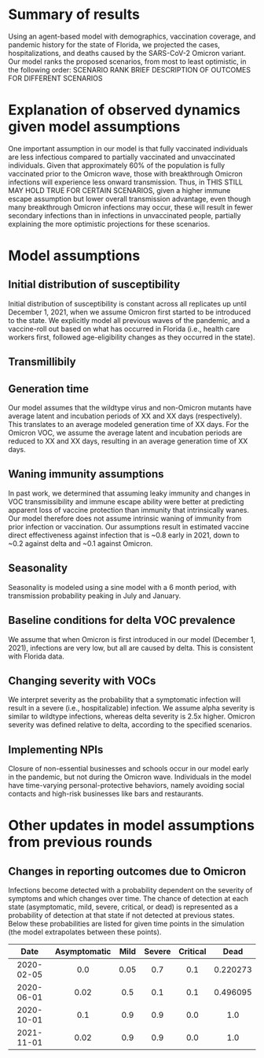 # Summary of results
Using an agent-based model with demographics, vaccination coverage, and pandemic history for the state of Florida, we projected the cases, hospitalizations, and deaths caused by the SARS-CoV-2 Omicron variant.
Our model ranks the proposed scenarios, from most to least optimistic, in the following order: SCENARIO RANK
BRIEF DESCRIPTION OF OUTCOMES FOR DIFFERENT SCENARIOS

# Explanation of observed dynamics given model assumptions
One important assumption in our model is that fully vaccinated individuals are less infectious compared to partially vaccinated and unvaccinated individuals.
Given that approximately 60% of the population is fully vaccinated prior to the Omicron wave, those with breakthrough Omicron infections will experience less onward transmission.
Thus, in THIS STILL MAY HOLD TRUE FOR CERTAIN SCENARIOS, given a higher immune escape assumption but lower overall transmission advantage, even though many breakthrough Omicron infections may occur, these will result in fewer secondary infections than in infections in unvaccinated people, partially explaining the more optimistic projections for these scenarios.

# Model assumptions
## Initial distribution of susceptibility
Initial distribution of susceptibility is constant across all replicates up until December 1, 2021, when we assume Omicron first started to be introduced to the state.
We explicitly model all previous waves of the pandemic, and a vaccine-roll out based on what has occurred in Florida (i.e., health care workers first, followed age-eligibility changes as they occurred in the state).

## Transmillibily

## Generation time
Our model assumes that the wildtype virus and non-Omicron mutants have average latent and incubation periods of XX and XX days (respectively).
This translates to an average modeled generation time of XX days.
For the Omicron VOC, we assume the average latent and incubation periods are reduced to XX and XX days, resulting in an average generation time of XX days.

## Waning immunity assumptions
In past work, we determined that assuming leaky immunity and changes in VOC transmissibility and immune escape ability were better at predicting apparent loss of vaccine protection than immunity that intrinsically wanes.
Our model therefore does not assume intrinsic waning of immunity from prior infection or vaccination.
Our assumptions result in estimated vaccine direct effectiveness against infection that is ~0.8 early in 2021, down to ~0.2 against delta and ~0.1 against Omicron.

## Seasonality
Seasonality is modeled using a sine model with a 6 month period, with transmission probability peaking in July and January.

## Baseline conditions for delta VOC prevalence
We assume that when Omicron is first introduced in our model (December 1, 2021), infections are very low, but all are caused by delta.
This is consistent with Florida data.

## Changing severity with VOCs
We interpret severity as the probability that a symptomatic infection will result in a severe (i.e., hospitalizable) infection.
We assume alpha severity is similar to wildtype infections, whereas delta severity is 2.5x higher.
Omicron severity was defined relative to delta, according to the specified scenarios.

## Implementing NPIs
Closure of non-essential businesses and schools occur in our model early in the pandemic, but not during the Omicron wave.
Individuals in the model have time-varying personal-protective behaviors, namely avoiding social contacts and high-risk businesses like bars and restaurants.

# Other updates in model assumptions from previous rounds
## Changes in reporting outcomes due to Omicron
Infections become detected with a probability dependent on the severity of symptoms and which changes over time.
The chance of detection at each state (asymptomatic, mild, severe, critical, or dead) is represented as a probability of detection at that state if not detected at previous states.
Below these probabilities are listed for given time points in the simulation (the model extrapolates between these points). 

| Date       | Asymptomatic | Mild  | Severe | Critical | Dead     |
| :---:      | :---:        | :---: | :---:  | :---:    | :---:    |
| 2020-02-05 | 0.0          | 0.05  | 0.7    | 0.1      | 0.220273 |
| 2020-06-01 | 0.02         | 0.5   | 0.1    | 0.1      | 0.496095 |
| 2020-10-01 | 0.1          | 0.9   | 0.9    | 0.0      | 1.0      |
| 2021-11-01 | 0.02         | 0.9   | 0.9    | 0.0      | 1.0      |
